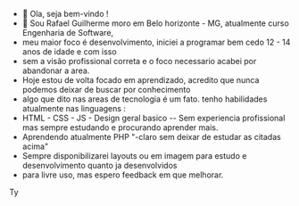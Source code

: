 - 👋 Ola, seja bem-vindo !
- 👀 Sou Rafael Guilherme moro em Belo horizonte - MG, atualmente curso Engenharia de Software, 
- meu maior foco é desenvolvimento, iniciei a programar bem cedo 12 - 14 anos de idade e com isso
- sem a visão profissional correta e o foco necessario acabei por abandonar a area.
- Hoje estou de volta focado em aprendizado, acredito que nunca podemos deixar de buscar por conhecimento
- algo que dito nas areas de tecnologia é um fato. tenho habilidades atualmente nas linguagens :
- HTML - CSS - JS - Design geral basico -- Sem experiencia profissional mas sempre estudando e procurando aprender mais.
- Aprendendo atualmente PHP "-claro sem deixar de estudar as citadas acima"
- Sempre disponibilizarei layouts ou em imagem para estudo e desenvolvimento quanto ja desenvolvidos
- para livre uso, mas espero feedback em que melhorar.

Ty 
<!---
RG-96W/RG-96W is a ✨ special ✨ repository because its `README.md` (this file) appears on your GitHub profile.
You can click the Preview link to take a look at your changes.
--->
